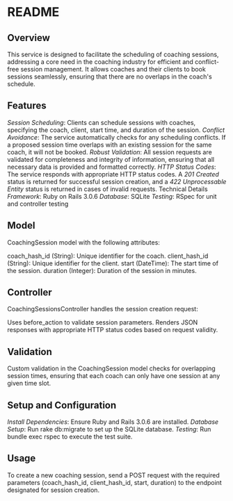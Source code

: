 # README

## Overview

This service is designed to facilitate the scheduling of coaching sessions, addressing a core need in the coaching industry for efficient and conflict-free session management. It allows coaches and their clients to book sessions seamlessly, ensuring that there are no overlaps in the coach's schedule.

## Features

_Session Scheduling_: Clients can schedule sessions with coaches, specifying the coach, client, start time, and duration of the session.
_Conflict Avoidance_: The service automatically checks for any scheduling conflicts. If a proposed session time overlaps with an existing session for the same coach, it will not be booked.
_Robust Validation_: All session requests are validated for completeness and integrity of information, ensuring that all necessary data is provided and formatted correctly.
_HTTP Status Codes_: The service responds with appropriate HTTP status codes. A _201 Created_ status is returned for successful session creation, and a _422 Unprocessable Entity_ status is returned in cases of invalid requests.
Technical Details
_Framework_: Ruby on Rails 3.0.6
_Database_: SQLite
_Testing_: RSpec for unit and controller testing

## Model

CoachingSession model with the following attributes:

coach_hash_id (String): Unique identifier for the coach.
client_hash_id (String): Unique identifier for the client.
start (DateTime): The start time of the session.
duration (Integer): Duration of the session in minutes.

## Controller

CoachingSessionsController handles the session creation request:

Uses before_action to validate session parameters.
Renders JSON responses with appropriate HTTP status codes based on request validity.

## Validation

Custom validation in the CoachingSession model checks for overlapping session times, ensuring that each coach can only have one session at any given time slot.

## Setup and Configuration

_Install Dependencies_: Ensure Ruby and Rails 3.0.6 are installed.
_Database Setup_: Run rake db:migrate to set up the SQLite database.
_Testing_: Run bundle exec rspec to execute the test suite.

## Usage

To create a new coaching session, send a POST request with the required parameters (coach_hash_id, client_hash_id, start, duration) to the endpoint designated for session creation.
